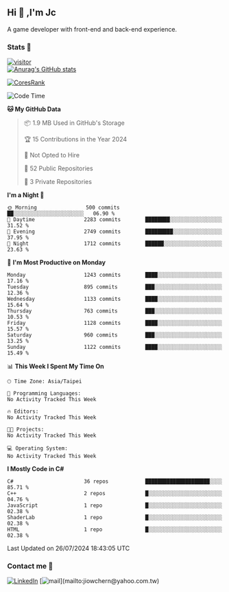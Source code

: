 ## Hi 👋 ,I'm Jc  

A game developer with front-end and back-end experience.  

### Stats  📝
[![visitor](https://visitor-badge.glitch.me/badge?page_id=jiowchern.jiowchern&style=flat-square&color=0088cc)](https://visitor-badge.glitch.me/badge?page_id=jiowchern.jiowchern&style=flat-square&color=0088cc)  
[![Anurag's GitHub stats](https://github-readme-stats.vercel.app/api?username=jiowchern&count_private=true&&show_icons=true)](https://github.com/anuraghazra/github-readme-stats)  
<!-- [![trophy](https://github-profile-trophy.vercel.app/?username=jiowchern)](https://github.com/ryo-ma/github-profile-trophy)   -->
[![CoresRank](https://cr-ss-service.azurewebsites.net/api/ScreenShot?widget=summary&username=jiowchern)](https://cr-ss-service.azurewebsites.net/api/ScreenShot?widget=summary&username=jiowchern)


<!--START_SECTION:waka-->
![Code Time](http://img.shields.io/badge/Code%20Time-1%2C124%20hrs%2035%20mins-blue)

**🐱 My GitHub Data** 

> 📦 1.9 MB Used in GitHub's Storage 
 > 
> 🏆 15 Contributions in the Year 2024
 > 
> 🚫 Not Opted to Hire
 > 
> 📜 52 Public Repositories 
 > 
> 🔑 3 Private Repositories 
 > 
**I'm a Night 🦉** 

```text
🌞 Morning                500 commits         ██░░░░░░░░░░░░░░░░░░░░░░░   06.90 % 
🌆 Daytime                2283 commits        ████████░░░░░░░░░░░░░░░░░   31.52 % 
🌃 Evening                2749 commits        █████████░░░░░░░░░░░░░░░░   37.95 % 
🌙 Night                  1712 commits        ██████░░░░░░░░░░░░░░░░░░░   23.63 % 
```
📅 **I'm Most Productive on Monday** 

```text
Monday                   1243 commits        ████░░░░░░░░░░░░░░░░░░░░░   17.16 % 
Tuesday                  895 commits         ███░░░░░░░░░░░░░░░░░░░░░░   12.36 % 
Wednesday                1133 commits        ████░░░░░░░░░░░░░░░░░░░░░   15.64 % 
Thursday                 763 commits         ███░░░░░░░░░░░░░░░░░░░░░░   10.53 % 
Friday                   1128 commits        ████░░░░░░░░░░░░░░░░░░░░░   15.57 % 
Saturday                 960 commits         ███░░░░░░░░░░░░░░░░░░░░░░   13.25 % 
Sunday                   1122 commits        ████░░░░░░░░░░░░░░░░░░░░░   15.49 % 
```


📊 **This Week I Spent My Time On** 

```text
🕑︎ Time Zone: Asia/Taipei

💬 Programming Languages: 
No Activity Tracked This Week

🔥 Editors: 
No Activity Tracked This Week

🐱‍💻 Projects: 
No Activity Tracked This Week

💻 Operating System: 
No Activity Tracked This Week
```

**I Mostly Code in C#** 

```text
C#                       36 repos            █████████████████████░░░░   85.71 % 
C++                      2 repos             █░░░░░░░░░░░░░░░░░░░░░░░░   04.76 % 
JavaScript               1 repo              █░░░░░░░░░░░░░░░░░░░░░░░░   02.38 % 
ShaderLab                1 repo              █░░░░░░░░░░░░░░░░░░░░░░░░   02.38 % 
HTML                     1 repo              █░░░░░░░░░░░░░░░░░░░░░░░░   02.38 % 
```




 Last Updated on 26/07/2024 18:43:05 UTC
<!--END_SECTION:waka-->



### Contact me 💬
[![LinkedIn](https://img.shields.io/badge/-JiowchernChen-0077B5?style==flat-square&logo=LinkedIn&logoColor=white)](https://www.linkedin.com/in/jiowchern-chen-4aaa90b7/) [![mail](https://img.shields.io/badge/-jiowchern%40yahoo.com.tw-blueviolet?style=flat-square&logo=yahoo!)](mailto:jiowchern@yahoo.com.tw)    

<!-- [![Linkedin Badge](https://img.shields.io/badge/-LinkedIn-blue?style=flat-square&logo=Linkedin&logoColor=white&link=https://www.linkedin.com/in/jiowchern-chen-4aaa90b7/)](https://www.linkedin.com/in/jiowchern-chen-4aaa90b7/) -->


<!--
**jiowchern/jiowchern** is a ✨ _special_ ✨ repository because its `README.md` (this file) appears on your GitHub profile.

Here are some ideas to get you started:

- 🔭 I’m currently working on ...
- 🌱 I’m currently learning ...
- 👯 I’m looking to collaborate on ...
- 🤔 I’m looking for help with ...
- 💬 Ask me about ...
- 📫 How to reach me: ...
- 😄 Pronouns: ...
- ⚡ Fun fact: ...
-->
